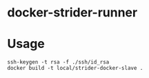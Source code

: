 # docker-strider-runner

# Usage
```shell
ssh-keygen -t rsa -f ./ssh/id_rsa
docker build -t local/strider-docker-slave .
```
